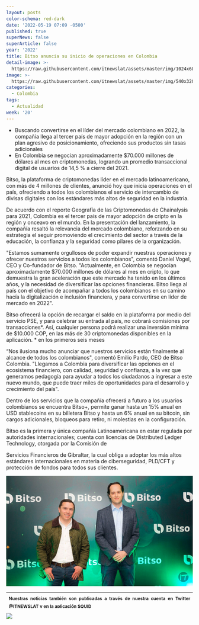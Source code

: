 ```yaml
---
layout: posts
color-schema: red-dark
date: '2022-05-19 07:09 -0500'
published: true
superNews: false
superArticle: false
year: '2022'
title: Bitso anuncia su inicio de operaciones en Colombia
detail-image: >-
  https://raw.githubusercontent.com/itnewslat/assets/master/img/1024x680/bitso-colombia-g.jpg
image: >-
  https://raw.githubusercontent.com/itnewslat/assets/master/img/540x320/bitso-colombia-p.jpg
categories:
  - Colombia
tags:
  - Actualidad
week: '20'
---
```

- Buscando convertirse en el líder del mercado colombiano en 2022, la compañía llega al tercer país de mayor adopción en la región con un plan agresivo de posicionamiento, ofreciendo sus productos sin tasas adicionales
- En Colombia se negocian aproximadamente $70.000 millones de dólares al mes en criptomonedas, logrando un promedio transaccional digital de usuarios de 14,5 % a cierre del 2021.

Bitso, la plataforma de criptomonedas líder en el mercado latinoamericano, con más de 4 millones de clientes, anunció hoy que inicia operaciones en el país, ofreciendo a todos los colombianos el servicio de intercambio de divisas digitales con los estándares más altos de seguridad en la industria.
 
De acuerdo con el reporte Geografía de las Criptomonedas de Chainalysis para 2021, Colombia es el tercer país de mayor adopción de cripto en la región y onceavo en el mundo. En la presentación del lanzamiento, la compañía resaltó la relevancia del mercado colombiano, reforzando en su estrategia el seguir promoviendo el crecimiento del sector a través de la educación, la confianza y la seguridad como pilares de la organización.
 
"Estamos sumamente orgullosos de poder expandir nuestras operaciones y ofrecer nuestros servicios a todos los colombianos", comentó Daniel Vogel, CEO y Co-fundador de Bitso. "Actualmente, en Colombia se negocian aproximadamente $70.000 millones de dólares al mes en cripto, lo que demuestra la gran aceleración que este mercado ha tenido en los últimos años, y la necesidad de diversificar las opciones financieras. Bitso llega al país con el objetivo de acompañar a todos los colombianos en su camino hacía la digitalización e inclusión financiera, y  para convertirse en líder de mercado en 2022".
 
Bitso ofrecerá la opción de recargar el saldo en la plataforma por medio del servicio PSE, y para celebrar su entrada al país, no cobrará comisiones por transacciones*. Así, cualquier persona podrá realizar una inversión mínima de $10.000 COP, en las más de 30 criptomonedas disponibles en la aplicación. * en los primeros seis meses
 
“Nos ilusiona mucho anunciar que nuestros servicios están finalmente al alcance de todos los colombianos", comentó Emilio Pardo, CEO de Bitso Colombia. "Llegamos a Colombia para diversificar las opciones en el ecosistema financiero, con calidad, seguridad y confianza, a la vez que generamos pedagogía para ayudar a todos los ciudadanos a ingresar a este nuevo mundo, que puede traer miles de oportunidades para el desarrollo y crecimiento del país".
 
Dentro de los servicios que la compañía ofrecerá a futuro a los usuarios colombianos se encuentra  Bitso+, permite ganar hasta un 15% anual en USD stablecoins en su billetera Bitso y hasta un 6% anual en su bitcoin, sin cargos adicionales, bloqueos para retiro, ni molestias en la configuración.
 
Bitso es la primera y única compañía Latinoamericana en estar regulada por autoridades internacionales; cuenta con licencias de Distributed Ledger Technology, otorgada por la Comisión de
 
Servicios Financieros de Gibraltar, la cual obliga a adoptar los más altos estándares internacionales en materia de ciberseguridad, PLD/CFT y protección de fondos para todos sus clientes.

![](https://raw.githubusercontent.com/itnewslat/assets/master/img/540x320/bitso-colombia-p.jpg)

<table style="height: 42px;" width="569">
<tbody>
<tr>
<td style="text-align: justify;"><sub><strong>Nuestras noticias también son publicadas a través de nuestra cuenta en Twitter <a href="https://twitter.com/itnewslat?lang=es">@ITNEWSLAT</a> y en la aplicación <a href="https://squidapp.co/en/">SQUID</a></strong></sub></td>
</tr>
</tbody>
</table>

<img src="https://tracker.metricool.com/c3po.jpg?hash=56f88a41e39ab42c063cc51676587a04"/>